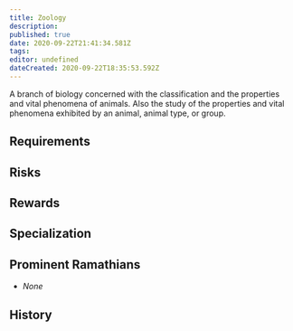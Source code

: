 ```yaml
---
title: Zoology
description: 
published: true
date: 2020-09-22T21:41:34.581Z
tags: 
editor: undefined
dateCreated: 2020-09-22T18:35:53.592Z
---
```


A branch of biology concerned with the classification and the properties and vital phenomena of animals. Also the study of the properties and vital phenomena exhibited by an animal, animal type, or group.

## Requirements

## Risks

## Rewards

## Specialization

## Prominent Ramathians

- *None*

## History

